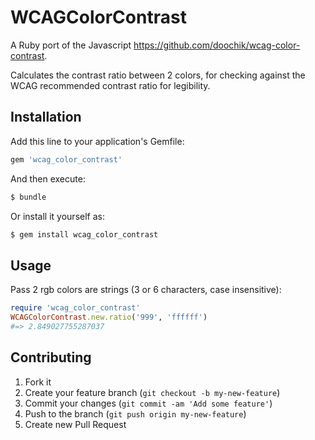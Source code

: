 # WCAGColorContrast

A Ruby port of the Javascript https://github.com/doochik/wcag-color-contrast.

Calculates the contrast ratio between 2 colors, for checking against the WCAG recommended contrast ratio for legibility.

## Installation

Add this line to your application's Gemfile:

```ruby
gem 'wcag_color_contrast'
```

And then execute:

```bash
$ bundle
```

Or install it yourself as:

```bash
$ gem install wcag_color_contrast
```

## Usage

Pass 2 rgb colors are strings (3 or 6 characters, case insensitive):

```ruby
require 'wcag_color_contrast'
WCAGColorContrast.new.ratio('999', 'ffffff')
#=> 2.849027755287037
```

## Contributing

1. Fork it
2. Create your feature branch (`git checkout -b my-new-feature`)
3. Commit your changes (`git commit -am 'Add some feature'`)
4. Push to the branch (`git push origin my-new-feature`)
5. Create new Pull Request
